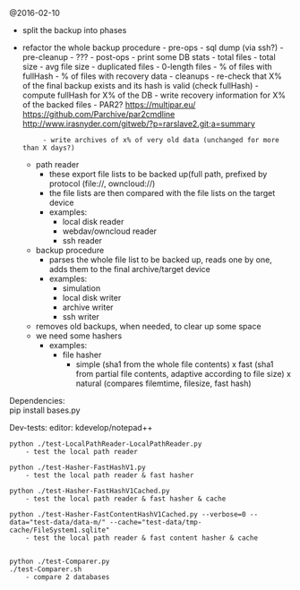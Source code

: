 @2016-02-10
 - split the backup into phases
 - refactor the whole backup procedure
        - pre-ops
            - sql dump (via ssh?)
            - pre-cleanup
                - ???
        - post-ops
            - print some DB stats
                - total files
                - total size
                - avg file size
                - duplicated files
                - 0-length files
                - % of files with fullHash
                - % of files with recovery data
            - cleanups
		- re-check that X% of the final backup exists and its hash is valid (check fullHash)
		- compute fullHash for X% of the DB
            - write recovery information for X% of the backed files
                - PAR2?
                    https://multipar.eu/
                    https://github.com/Parchive/par2cmdline
                    http://www.irasnyder.com/gitweb/?p=rarslave2.git;a=summary
                    
                    
            - write archives of x% of very old data (unchanged for more than X days?)
 	- path reader
		- these export file lists to be backed up(full path, prefixed by protocol (file://, owncloud://)
		- the file lists are then compared with the file lists on the target device
		- examples:
			- local disk reader
			- webdav/owncloud reader
			- ssh reader
	- backup procedure
		- parses the whole file list to be backed up, reads one by one, adds them to the final archive/target device
		- examples:
			- simulation
			- local disk writer
			- archive writer
			- ssh writer
	- removes old backups, when needed, to clear up some space
	- we need some hashers
		- examples:
			- file hasher
				- simple (sha1 from the whole file contents)
				x fast (sha1 from partial file contents, adaptive according to file size)
				x natural (compares filemtime, filesize, fast hash)
            
			

Dependencies:			
	pip install bases.py
	

Dev-tests:
        editor: kdevelop/notepad++

	python ./test-LocalPathReader-LocalPathReader.py
		- test the local path reader

	python ./test-Hasher-FastHashV1.py
		- test the local path reader & fast hasher
		
	python ./test-Hasher-FastHashV1Cached.py
		- test the local path reader & fast hasher & cache
		
	python ./test-Hasher-FastContentHashV1Cached.py --verbose=0 --data="test-data/data-m/" --cache="test-data/tmp-cache/FileSystem1.sqlite"
		- test the local path reader & fast content hasher & cache
		
	
	python ./test-Comparer.py
	./test-Comparer.sh
		- compare 2 databases
	
